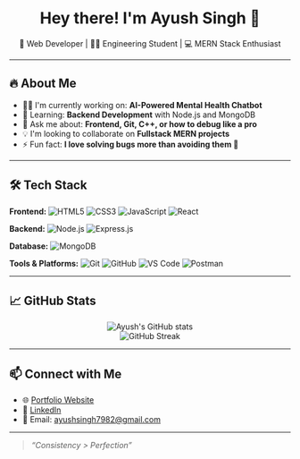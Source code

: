<h1 align="center">Hey there! I'm Ayush Singh 👋</h1>

<p align="center">
🚀 Web Developer | 👨‍🎓 Engineering Student | 💻 MERN Stack Enthusiast  
</p>

---

## 🔥 About Me

- 👨‍💻 I'm currently working on: **AI-Powered Mental Health Chatbot**
- 🌱 Learning: **Backend Development** with Node.js and MongoDB
- 💬 Ask me about: **Frontend, Git, C++, or how to debug like a pro**
- 💡 I'm looking to collaborate on **Fullstack MERN projects**
- ⚡ Fun fact: **I love solving bugs more than avoiding them 🐛**

---

## 🛠️ Tech Stack

**Frontend:**
![HTML5](https://img.shields.io/badge/-HTML5-E34F26?logo=html5&logoColor=white)
![CSS3](https://img.shields.io/badge/-CSS3-1572B6?logo=css3)
![JavaScript](https://img.shields.io/badge/-JavaScript-F7DF1E?logo=javascript&logoColor=000)
![React](https://img.shields.io/badge/-React-61DAFB?logo=react&logoColor=000)

**Backend:**
![Node.js](https://img.shields.io/badge/-Node.js-339933?logo=node.js)
![Express.js](https://img.shields.io/badge/-Express.js-000000?logo=express)

**Database:**
![MongoDB](https://img.shields.io/badge/-MongoDB-47A248?logo=mongodb)

**Tools & Platforms:**
![Git](https://img.shields.io/badge/-Git-F05032?logo=git&logoColor=white)
![GitHub](https://img.shields.io/badge/-GitHub-181717?logo=github)
![VS Code](https://img.shields.io/badge/-VSCode-007ACC?logo=visual-studio-code)
![Postman](https://img.shields.io/badge/-Postman-FF6C37?logo=postman)

---

## 📈 GitHub Stats

<p align="center">
  <img src="https://github-readme-stats.vercel.app/api?username=ayushsingh7982&show_icons=true&theme=radical" alt="Ayush's GitHub stats" />
  <br>
  <img src="https://streak-stats.demolab.com/?user=ayushsingh7982&theme=radical" alt="GitHub Streak" />
</p>

---

## 📫 Connect with Me

- 🌐 [Portfolio Website](https://ayushsingh7982.github.io/Portfolio_New/)
- 💼 [LinkedIn](https://www.linkedin.com/in/ayushsingh7982/)
- 📧 Email: ayushsingh7982@gmail.com

---

> _“Consistency > Perfection”_

<!---
ayushsingh7982/ayushsingh7982 is a ✨ special ✨ repository because its `README.md` (this file) appears on your GitHub profile.
--->
